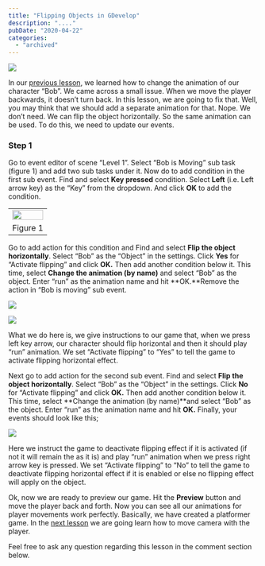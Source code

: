 ```yaml
---
title: "Flipping Objects in GDevelop"
description: "...."
pubDate: "2020-04-22"
categories: 
  - "archived"
---
```


[![](/images/9.1-game-development.png)](https://1.bp.blogspot.com/-_nhDIqBJ0uw/XpyfreRKYKI/AAAAAAAALG4/zVJsZTXNJCUbEI_JNc6lytv_qgPzL0cbQCPcBGAYYCw/s1600/9.1-game-development.png)

  
  

In our [previous lesson](https://www.buddhilive.com/2020/04/adding-animations-players-gdevelop.html), we learned how to change the animation of our character “Bob”. We came across a small issue. When we move the player backwards, it doesn’t turn back. In this lesson, we are going to fix that. Well, you may think that we should add a separate animation for that. Nope. We don’t need. We can flip the object horizontally. So the same animation can be used. To do this, we need to update our events.

### Step 1

Go to event editor of scene “Level 1”. Select “Bob is Moving” sub task (figure 1) and add two sub tasks under it. Now do to add condition in the first sub event. Find and select **Key pressed** condition. Select **Left** (i.e. Left arrow key) as the “Key” from the dropdown. And click **OK** to add the condition.

  

<table align="center" cellpadding="0" cellspacing="0" style="margin-left: auto; margin-right: auto; text-align: center;"><tbody><tr><td style="text-align: center;"><a href="https://1.bp.blogspot.com/-6K5JqHdnPQE/Xp_mMKgrJWI/AAAAAAAALKo/Tm7bGi5LB34CkEveIzS4lrA5xkKG0WG-QCLcBGAsYHQ/s1600/26.select-subtask.PNG" style="margin-left: auto; margin-right: auto;"><img border="0" data-original-height="91" data-original-width="865" src="images/26.select-subtask.PNG" style="height: auto; width: 100%;"></a></td></tr><tr><td style="text-align: center;">Figure 1</td></tr></tbody></table>

  

Go to add action for this condition and Find and select **Flip the object horizontally**. Select “Bob” as the “Object” in the settings. Click **Yes** for “Activate flipping” and click **OK.** Then add another condition below it. This time, select **Change the animation (by name)** and select “Bob” as the object. Enter “run” as the animation name and hit **OK.**Remove the action in “Bob is moving” sub event.  
  

[![](/images/28.%2Badd%2Bcondition.PNG)](https://1.bp.blogspot.com/--84i_hMyODY/Xp_nAE2oR-I/AAAAAAAALK0/ol9E6lXydVsVdLkz_pOm5BUfbEoK4uayQCLcBGAsYHQ/s1600/28.%2Badd%2Bcondition.PNG)

  
  

  

[![](/images/28.%2Badd%2Bcondition.PNG)](https://1.bp.blogspot.com/--84i_hMyODY/Xp_nAE2oR-I/AAAAAAAALK4/cCcHG2WUeswWnRW9oE2EmyMrhMFYRBUUgCEwYBhgL/s1600/28.%2Badd%2Bcondition.PNG)

  

What we do here is, we give instructions to our game that, when we press left key arrow, our character should flip horizontal and then it should play “run” animation. We set “Activate flipping” to “Yes” to tell the game to activate flipping horizontal effect.  
  

Next go to add action for the second sub event. Find and select **Flip the object horizontally**. Select “Bob” as the “Object” in the settings. Click **No** for “Activate flipping” and click **OK.** Then add another condition below it. This time, select **Change the animation (by name)**and select “Bob” as the object. Enter “run” as the animation name and hit **OK.** Finally, your events should look like this;

  

[![](/images/30.events.PNG)](https://1.bp.blogspot.com/--PkXHTzWkOw/Xp_n4Ax2sqI/AAAAAAAALLE/AUV2g1kEsMARD14fObAlSLCQBBHCGonugCLcBGAsYHQ/s1600/30.events.PNG)

  

Here we instruct the game to deactivate flipping effect if it is activated (if not it will remain the as it is) and play “run” animation when we press right arrow key is pressed. We set “Activate flipping” to “No” to tell the game to deactivate flipping horizontal effect if it is enabled or else no flipping effect will apply on the object.  
  

Ok, now we are ready to preview our game. Hit the **Preview** button and move the player back and forth. Now you can see all our animations for player movements work perfectly. Basically, we have created a platformer game. In the [next lesson](https://www.buddhilive.com/2020/04/moving-camera-with-player-gdevelop.html) we are going learn how to move camera with the player.  
  

Feel free to ask any question regarding this lesson in the comment section below.
